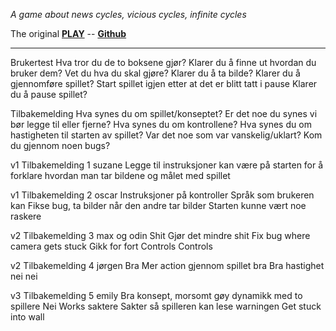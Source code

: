 *A game about news cycles, vicious cycles, infinite cycles*

The original
**[PLAY](https://ncase.itch.io/wbwwb)** -- **[Github](https://github.com/ncase/wbwwb)**

---

Brukertest 
Hva tror du de to boksene gjør?
Klarer du å finne ut hvordan du bruker dem?
Vet du hva du skal gjøre?
Klarer du å ta bilde?
Klarer du å gjennomføre spillet?
Start spillet igjen etter at det er blitt tatt i pause
Klarer du å pause spillet?


Tilbakemelding 
Hva synes du om spillet/konseptet? 
Er det noe du synes vi bør legge til eller fjerne? 
Hva synes du om kontrollene? 
Hva synes du om hastigheten til starten av spillet? 
Var det noe som var vanskelig/uklart? 
Kom du gjennom noen bugs?


v1
Tilbakemelding 1 suzane
Legge til instruksjoner kan være på starten for å forklare hvordan man tar bildene og målet med spillet

v1
Tilbakemelding 2 oscar
Instruksjoner på kontroller
Språk som brukeren kan
Fikse bug, ta bilder når den andre tar bilder
Starten kunne vært noe raskere 

v2
Tilbakemelding 3 max og odin
Shit
Gjør det mindre shit
Fix bug where camera gets stuck
Gikk for fort 
Controls
Controls

v2
Tilbakemelding 4 jørgen
Bra
Mer action gjennom spillet
bra
Bra hastighet
nei
nei

v3
Tilbakemelding 5 emily 
Bra konsept, morsomt gøy dynamikk med to spillere
Nei
Works
saktere
Sakter så spilleren kan lese warningen 
Get stuck into wall

